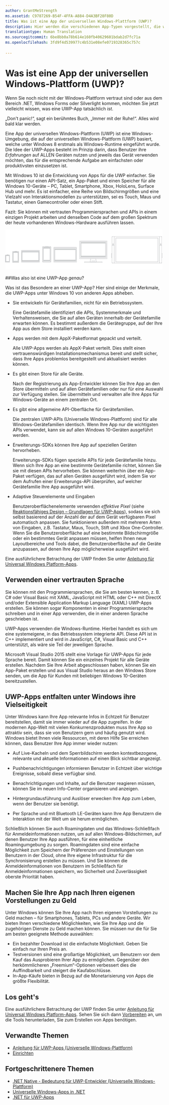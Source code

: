 ```yaml
---
author: GrantMeStrength
ms.assetid: C9787269-B54F-4FFA-A884-D4A3BF28F80D
title: Was ist eine App der universellen Windows-Plattform (UWP)?
description: Hier werden die verschiedenen App-Typen vorgestellt, die wir als universelle Windows-Apps bezeichnen - WindowsStore-Apps, WindowsPhone Store-Apps und Windows-Runtime-Apps.
translationtype: Human Translation
ms.sourcegitcommit: 6be8bb0a78b614e160fb40629601bdab2d7fc71a
ms.openlocfilehash: 3fd9f4d539977c4b531e08efe0719328365c757c

---
```


# Was ist eine App der universellen Windows-Plattform (UWP)?

Wenn Sie noch nicht mit der Windows-Plattform vertraut sind oder aus dem Bereich .NET, Windows Forms oder Silverlight kommen, möchten Sie jetzt vielleicht wissen, was eine UWP-App tatsächlich *ist*. 

„Don't panic!“, sagt ein berühmtes Buch, „Immer mit der Ruhe!“. Alles wird bald klar werden. 

Eine App der universellen Windows-Plattform (UWP) ist eine Windows-Umgebung, die auf der universellen Windows-Plattform (UWP) basiert, welche unter Windows 8 erstmals als Windows-Runtime eingeführt wurde. Die Idee der UWP-Apps besteht im Prinzip darin, dass Benutzer ihre *Erfahrungen* auf ALLEN Geräten nutzen und jeweils das Gerät verwenden möchten, das für die entsprechende Aufgabe am einfachsten oder produktivsten einzusetzen ist.

Mit Windows 10 ist die Entwicklung von Apps für die UWP einfacher. Sie benötigen nur einen API-Satz, ein App-Paket und einen Speicher für alle Windows 10-Geräte – PC, Tablet, Smartphone, Xbox, HoloLens, Surface Hub und mehr. Es ist einfacher, eine Reihe von Bildschirmgrößen und eine Vielzahl von Interaktionsmodellen zu unterstützen, sei es Touch, Maus und Tastatur, einen Gamecontroller oder einen Stift.

Fazit: Sie können mit vertrauten Programmiersprachen und APIs in einem einzigen Projekt arbeiten und denselben Code auf dem großen Spektrum der heute vorhandenen Windows-Hardware ausführen lassen.

![Windows-Geräte](images/1894834-hig-device-primer-01-500.png)

##Was also ist eine UWP-App *genau*?


Was ist das Besondere an einer UWP-App? Hier sind einige der Merkmale, die UWP-Apps unter Windows 10 von anderen Apps abheben.

-   Sie entwickeln für Gerätefamilien, nicht für ein Betriebssystem.

    Eine Gerätefamilie identifiziert die APIs, Systemmerkmale und Verhaltensweisen, die Sie auf allen Geräten innerhalb der Gerätefamilie erwarten können. Es bestimmt außerdem die Gerätegruppe, auf der Ihre App aus dem Store installiert werden kann.

-   Apps werden mit dem AppX-Paketformat gepackt und verteilt.

    Alle UWP-Apps werden als AppX-Paket verteilt. Dies stellt einen vertrauenswürdigen Installationsmechanismus bereit und stellt sicher, dass Ihre Apps problemlos bereitgestellt und aktualisiert werden können.

-   Es gibt einen Store für alle Geräte.

    Nach der Registrierung als App-Entwickler können Sie Ihre App an den Store übermitteln und auf allen Gerätefamilien oder nur für eine Auswahl zur Verfügung stellen. Sie übermitteln und verwalten alle Ihre Apps für Windows-Geräte an einem zentralen Ort.

-   Es gibt eine allgemeine API-Oberfläche für Gerätefamilien.

    Die zentralen UWP-APIs (Universelle Windows-Plattform) sind für alle Windows-Gerätefamilien identisch. Wenn Ihre App nur die wichtigsten APIs verwendet, kann sie auf allen Windows 10-Geräten ausgeführt werden.

-   Erweiterungs-SDKs können Ihre App auf speziellen Geräten hervorheben.

    Erweiterungs-SDKs fügen spezielle APIs für jede Gerätefamilie hinzu. Wenn sich Ihre App an eine bestimmte Gerätefamilie richtet, können Sie sie mit diesen APIs hervorheben. Sie können weiterhin über ein App-Paket verfügen, das auf allen Geräten ausgeführt wird, indem Sie vor dem Aufrufen einer Erweiterungs-API überprüfen, auf welcher Gerätefamilie Ihre App ausgeführt wird.

-   Adaptive Steuerelemente und Eingaben

    Benutzeroberflächenelemente verwenden *effektive Pixel* (siehe [Reaktionsfähiges Design – Grundlagen für UWP-Apps](https://msdn.microsoft.com/library/windows/apps/Dn958435)), sodass sie sich selbst basierend auf der Anzahl der auf dem Gerät verfügbaren Pixel automatisch anpassen. Sie funktionieren außerdem mit mehreren Arten von Eingaben, z.B. Tastatur, Maus, Touch, Stift und Xbox One-Controller. Wenn Sie die Benutzeroberfläche auf eine bestimmte Bildschirmgröße oder ein bestimmtes Gerät anpassen müssen, helfen Ihnen neue Layoutbereiche und Tools dabei, die Benutzeroberfläche auf die Geräte anzupassen, auf denen Ihre App möglicherweise ausgeführt wird.

Eine ausführlichere Betrachtung der UWP finden Sie unter [Anleitung für Universal Windows Platform-Apps](universal-application-platform-guide.md).

## Verwenden einer vertrauten Sprache


Sie können mit den Programmiersprachen, die Sie am besten kennen, z. B. C# oder Visual Basic mit XAML, JavaScript mit HTML oder C++ mit DirectX und/oder Extensible Application Markup Language (XAML) UWP-Apps erstellen. Sie können sogar Komponenten in einer Programmiersprache schreiben und in einer App verwenden, die in einer anderen Sprache geschrieben ist.

UWP-Apps verwenden die Windows-Runtime. Hierbei handelt es sich um eine systemeigene, in das Betriebssystem integrierte API. Diese API ist in C++ implementiert und wird in JavaScript, C#, Visual Basic und C++ unterstützt, als wäre sie Teil der jeweiligen Sprache.

Microsoft Visual Studio 2015 stellt eine Vorlage für UWP-Apps für jede Sprache bereit. Damit können Sie ein einzelnes Projekt für alle Geräte erstellen. Nachdem Sie Ihre Arbeit abgeschlossen haben, können Sie ein App-Paket erstellen und aus Visual Studio heraus an den Windows Store senden, um die App für Kunden mit beliebigen Windows 10-Geräten bereitzustellen.

## UWP-Apps entfalten unter Windows ihre Vielseitigkeit


Unter Windows kann Ihre App relevante Infos in Echtzeit für Benutzer bereitstellen, damit sie immer wieder auf die App zugreifen. In der modernen App-Welt mit vielen Konkurrenzprodukten muss Ihre App so attraktiv sein, dass sie von Benutzern gern und häufig genutzt wird. Windows bietet Ihnen viele Ressourcen, mit deren Hilfe Sie erreichen können, dass Benutzer Ihre App immer wieder nutzen:

-   Auf Live-Kacheln und dem Sperrbildschirm werden kontextbezogene, relevante und aktuelle Informationen auf einen Blick sichtbar angezeigt.
-   Pushbenachrichtigungen informieren Benutzer in Echtzeit über wichtige Ereignisse, sobald diese verfügbar sind.

-   Benachrichtigungen und Inhalte, auf die Benutzer reagieren müssen, können Sie im neuen Info-Center organisieren und anzeigen.

-   Hintergrundausführung und Auslöser erwecken Ihre App zum Leben, wenn der Benutzer sie benötigt.

-   Per Sprache und mit Bluetooth LE-Geräten kann Ihre App Benutzern die Interaktion mit der Welt um sie herum ermöglichen.

Schließlich können Sie auch Roamingdaten und das Windows-Schließfach für Anmeldeinformationen nutzen, um auf allen Windows-Bildschirmen, auf denen Benutzer Ihre App ausführen, für eine einheitliche Roamingumgebung zu sorgen. Roamingdaten sind eine einfache Möglichkeit zum Speichern der Präferenzen und Einstellungen von Benutzern in der Cloud, ohne Ihre eigene Infrastruktur für die Synchronisierung erstellen zu müssen. Und Sie können die Anmeldeinformationen von Benutzern im Schließfach für Anmeldeinformationen speichern, wo Sicherheit und Zuverlässigkeit oberste Priorität haben.

##  Machen Sie Ihre App nach Ihren eigenen Vorstellungen zu Geld


Unter Windows können Sie Ihre App nach Ihren eigenen Vorstellungen zu Geld machen – für Smartphones, Tablets, PCs und andere Geräte. Wir bieten Ihnen verschiedene Möglichkeiten, wie Sie Ihre App und die zugehörigen Dienste zu Geld machen können. Sie müssen nur die für Sie am besten geeignete Methode auswählen:

-   Ein bezahlter Download ist die einfachste Möglichkeit. Geben Sie einfach nur Ihren Preis an.
-   Testversionen sind eine großartige Möglichkeit, um Benutzern vor dem Kauf das Ausprobieren Ihrer App zu ermöglichen. Gegenüber den herkömmlicheren „Freemium“-Optionen verbessert dies die Auffindbarkeit und steigert die Kaufabschlüsse.
-   In-App-Käufe bieten in Bezug auf die Monetarisierung von Apps die größte Flexibilität.

## Los geht's


Eine ausführlichere Betrachtung der UWP finden Sie unter [Anleitung für Universal Windows Platform-Apps](universal-application-platform-guide.md). Sehen Sie sich dann [Vorbereiten](get-set-up.md) an, um die Tools herunterladen, Sie zum Erstellen von Apps benötigen.

## Verwandte Themen


* [Anleitung für UWP-Apps (Universelle Windows-Plattform)](universal-application-platform-guide.md)
* [Einrichten](get-set-up.md)

## Fortgeschrittenere Themen

* [.NET Native - Bedeutung für UWP-Entwickler (Universelle Windows-Plattform)](https://blogs.windows.com/buildingapps/2015/08/20/net-native-what-it-means-for-universal-windows-platform-uwp-developers/#TYsD3tJuBJpK3Hc7.97)
* [Universelle Windows-Apps in .NET](https://blogs.msdn.microsoft.com/dotnet/2015/07/30/universal-windows-apps-in-net)
* [.NET für UWP-Apps](https://msdn.microsoft.com/en-us/library/mt185501.aspx)



<!--HONumber=Sep16_HO3-->


